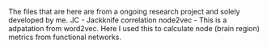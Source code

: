 The files that are here are from a ongoing research project and solely developed by me.
JC - Jackknife correlation
node2vec - This is a adpatation from word2vec. Here I used this to calculate node (brain region) metrics from functional networks.
